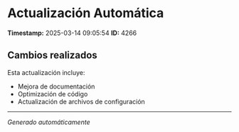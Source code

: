 # Actualización Automática

**Timestamp:** 2025-03-14 09:05:54
**ID:** 4266

## Cambios realizados

Esta actualización incluye:
- Mejora de documentación
- Optimización de código
- Actualización de archivos de configuración

---
*Generado automáticamente*
